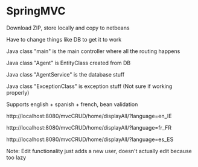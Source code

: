 # SpringMVC

Download ZIP, store locally and copy to netbeans

Have to change things like DB to get it to work

Java class "main" is the main controller where all the routing happens

Java class "Agent" is EntityClass created from DB

Java class "AgentService" is the database stuff

Java class "ExceptionClass" is exception stuff (Not sure if working properly)

Supports english + spanish + french, bean validation

http://localhost:8080/mvcCRUD/home/displayAll/?language=en_IE

http://localhost:8080/mvcCRUD/home/displayAll/?language=fr_FR

http://localhost:8080/mvcCRUD/home/displayAll/?language=es_ES

Note: Edit functionality just adds a new user, doesn't actually edit because too lazy
